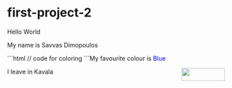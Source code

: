 # first-project-2
<html>
  <head>
      <title>Hello world!</title>
  </head>
  <body>
<p>Hello World <br> </p>
My name is Savvas Dimopoulos </br>
  <p>```html
   // code for coloring
```My favourite colour is <font color="blue"> Blue </font> </p>
I leave in Kavala <img src=kavala_view.jpg width="100" height="30" align="right" />
   </body>
<html>
